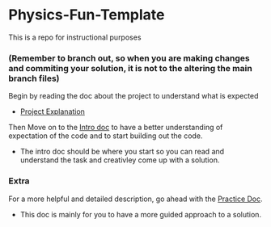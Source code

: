 # Physics-Fun-Template
This is a repo for instructional purposes

### (Remember to branch out, so when you are making changes and commiting your solution, it is not to the altering the main branch files)

Begin by reading the doc about the project to understand what is expected
- [Project Explanation](https://github.com/ClinMyk2018/Physics-Fun-Template/blob/main/Physics-Fun-B-Explain.md)


Then Move on to the [Intro doc](https://github.com/ClinMyk2018/Physics-Fun-Template/blob/main/Physics-Fun-B-Intro.html) to have a better understanding of expectation of the code and to start building out the code.
- The intro doc should be where you start so you can read and understand the task and creativley come up with a solution.

### Extra
For a more helpful and detailed description, go ahead with the [Practice Doc](https://github.com/ClinMyk2018/Physics-Fun-Template/blob/main/Physics-Fun-B-Prac.html).
- This doc is mainly for you to have a more guided approach to a solution.
